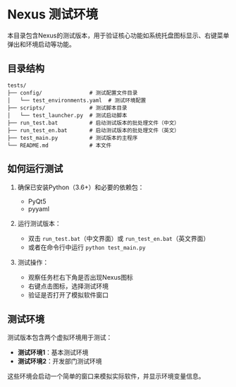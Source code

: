 # Nexus 测试环境

本目录包含Nexus的测试版本，用于验证核心功能如系统托盘图标显示、右键菜单弹出和环境启动等功能。

## 目录结构

```
tests/
├── config/               # 测试配置文件目录
│   └── test_environments.yaml  # 测试环境配置
├── scripts/              # 测试脚本目录
│   └── test_launcher.py  # 测试启动脚本
├── run_test.bat          # 启动测试版本的批处理文件（中文）
├── run_test_en.bat       # 启动测试版本的批处理文件（英文）
├── test_main.py          # 测试版本的主程序
└── README.md             # 本文件
```

## 如何运行测试

1. 确保已安装Python（3.6+）和必要的依赖包：
   - PyQt5
   - pyyaml

2. 运行测试版本：
   - 双击 `run_test.bat`（中文界面）或 `run_test_en.bat`（英文界面）
   - 或者在命令行中运行 `python test_main.py`

3. 测试操作：
   - 观察任务栏右下角是否出现Nexus图标
   - 右键点击图标，选择测试环境
   - 验证是否打开了模拟软件窗口

## 测试环境

测试版本包含两个虚拟环境用于测试：

- **测试环境1**：基本测试环境
- **测试环境2**：开发部门测试环境

这些环境会启动一个简单的窗口来模拟实际软件，并显示环境变量信息。 